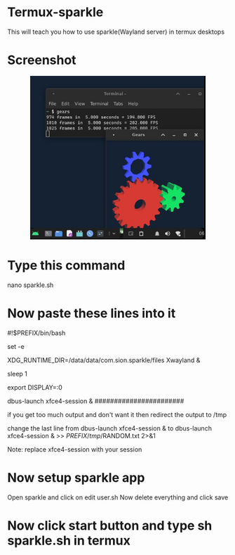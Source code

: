 # Termux-sparkle
This will teach you how to use sparkle(Wayland server) in termux desktops

# Screenshot


<div align="center">
    <img src="screenshot.jpg" width="400px"</img> 
</div>


# Type this command
nano sparkle.sh
# Now paste these lines into it
#!$PREFIX/bin/bash

set -e 

XDG_RUNTIME_DIR=/data/data/com.sion.sparkle/files Xwayland &

sleep 1

export DISPLAY=:0

dbus-launch xfce4-session &
#######################

if you get too much output and don't want it then redirect the output to /tmp

change the last line from dbus-launch xfce4-session & to dbus-launch xfce4-session & >> $PREFIX/tmp/$RANDOM.txt 2>&1

Note: replace xfce4-session with your session
# Now setup sparkle app
Open sparkle and click on edit user.sh
Now delete everything and click save
# Now click start button and type sh sparkle.sh in termux
